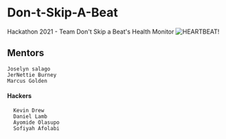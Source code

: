# Don-t-Skip-A-Beat
Hackathon 2021 - Team Don't Skip a Beat's Health Monitor
![HEARTBEAT!](https://media.discordapp.net/attachments/905975101185478656/906963122147962890/HeartRateBG.png)
## Mentors
    Joselyn salago
    JerNettie Burney 
    Marcus Golden
 
 #### Hackers 
      Kevin Drew 
      Daniel Lamb
      Ayomide Olasupo
      Sofiyah Afolabi
    

